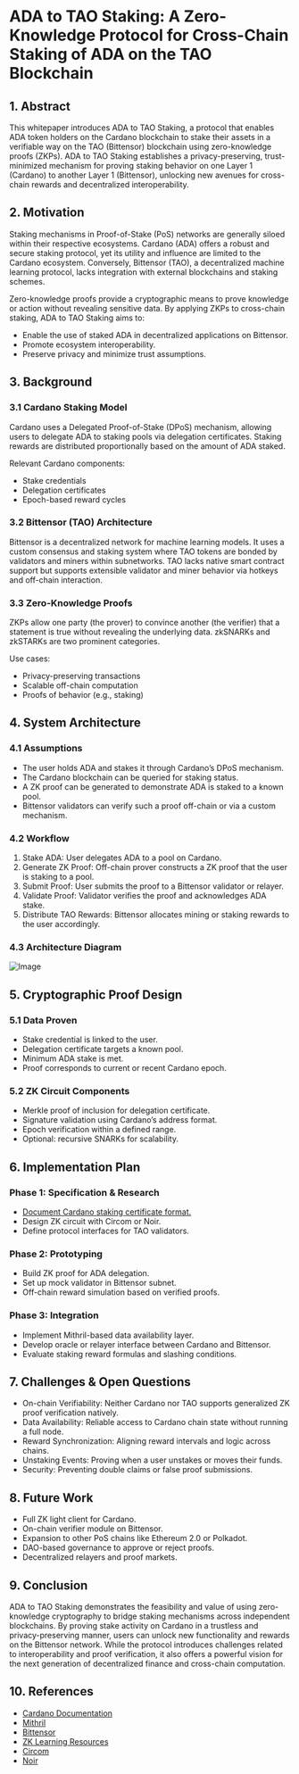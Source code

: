 <h1>ADA to TAO Staking: A Zero-Knowledge Protocol for Cross-Chain Staking of ADA on the TAO Blockchain</h1>

<h2>1. Abstract</h2>
<p>This whitepaper introduces ADA to TAO Staking, a protocol that enables ADA token holders on the Cardano blockchain to stake their assets in a verifiable way on the TAO (Bittensor) blockchain using zero-knowledge proofs (ZKPs). ADA to TAO Staking establishes a privacy-preserving, trust-minimized mechanism for proving staking behavior on one Layer 1 (Cardano) to another Layer 1 (Bittensor), unlocking new avenues for cross-chain rewards and decentralized interoperability.</p>

<h2>2. Motivation</h2>
<p>Staking mechanisms in Proof-of-Stake (PoS) networks are generally siloed within their respective ecosystems. Cardano (ADA) offers a robust and secure staking protocol, yet its utility and influence are limited to the Cardano ecosystem. Conversely, Bittensor (TAO), a decentralized machine learning protocol, lacks integration with external blockchains and staking schemes.</p>
<p>Zero-knowledge proofs provide a cryptographic means to prove knowledge or action without revealing sensitive data. By applying ZKPs to cross-chain staking, ADA to TAO Staking aims to:</p>
<ul>
  <li>Enable the use of staked ADA in decentralized applications on Bittensor.</li>
  <li>Promote ecosystem interoperability.</li>
  <li>Preserve privacy and minimize trust assumptions.</li>
</ul>

<h2>3. Background</h2>

<h3>3.1 Cardano Staking Model</h3>
<p>Cardano uses a Delegated Proof-of-Stake (DPoS) mechanism, allowing users to delegate ADA to staking pools via delegation certificates. Staking rewards are distributed proportionally based on the amount of ADA staked.</p>
<p>Relevant Cardano components:</p>
<ul>
  <li>Stake credentials</li>
  <li>Delegation certificates</li>
  <li>Epoch-based reward cycles</li>
</ul>

<h3>3.2 Bittensor (TAO) Architecture</h3>
<p>Bittensor is a decentralized network for machine learning models. It uses a custom consensus and staking system where TAO tokens are bonded by validators and miners within subnetworks. TAO lacks native smart contract support but supports extensible validator and miner behavior via hotkeys and off-chain interaction.</p>

<h3>3.3 Zero-Knowledge Proofs</h3>
<p>ZKPs allow one party (the prover) to convince another (the verifier) that a statement is true without revealing the underlying data. zkSNARKs and zkSTARKs are two prominent categories.</p>
<p>Use cases:</p>
<ul>
  <li>Privacy-preserving transactions</li>
  <li>Scalable off-chain computation</li>
  <li>Proofs of behavior (e.g., staking)</li>
</ul>

<h2>4. System Architecture</h2>

<h3>4.1 Assumptions</h3>
<ul>
  <li>The user holds ADA and stakes it through Cardano’s DPoS mechanism.</li>
  <li>The Cardano blockchain can be queried for staking status.</li>
  <li>A ZK proof can be generated to demonstrate ADA is staked to a known pool.</li>
  <li>Bittensor validators can verify such a proof off-chain or via a custom mechanism.</li>
</ul>

<h3>4.2 Workflow</h3>
<ol>
  <li>Stake ADA: User delegates ADA to a pool on Cardano.</li>
  <li>Generate ZK Proof: Off-chain prover constructs a ZK proof that the user is staking to a pool.</li>
  <li>Submit Proof: User submits the proof to a Bittensor validator or relayer.</li>
  <li>Validate Proof: Validator verifies the proof and acknowledges ADA stake.</li>
  <li>Distribute TAO Rewards: Bittensor allocates mining or staking rewards to the user accordingly.</li>
</ol>

<h3>4.3 Architecture Diagram</h3>
<img src="https://cardanoproject.blog/wp-content/uploads/2025/06/copilot_20250604_123310.png" alt="Image"/>

<h2>5. Cryptographic Proof Design</h2>

<h3>5.1 Data Proven</h3>
<ul>
  <li>Stake credential is linked to the user.</li>
  <li>Delegation certificate targets a known pool.</li>
  <li>Minimum ADA stake is met.</li>
  <li>Proof corresponds to current or recent Cardano epoch.</li>
</ul>

<h3>5.2 ZK Circuit Components</h3>
<ul>
  <li>Merkle proof of inclusion for delegation certificate.</li>
  <li>Signature validation using Cardano’s address format.</li>
  <li>Epoch verification within a defined range.</li>
  <li>Optional: recursive SNARKs for scalability.</li>
</ul>

<h2>6. Implementation Plan</h2>

<h3>Phase 1: Specification & Research</h3>
<ul>
  <li><a href="https://cardanoproject.blog/2025/06/04/ada-to-tao-staking-guide-cardano-certificate-format-for-bittensor/">Document Cardano staking certificate format.</a></li>
  <li>Design ZK circuit with Circom or Noir.</li>
  <li>Define protocol interfaces for TAO validators.</li>
</ul>

<h3>Phase 2: Prototyping</h3>
<ul>
  <li>Build ZK proof for ADA delegation.</li>
  <li>Set up mock validator in Bittensor subnet.</li>
  <li>Off-chain reward simulation based on verified proofs.</li>
</ul>

<h3>Phase 3: Integration</h3>
<ul>
  <li>Implement Mithril-based data availability layer.</li>
  <li>Develop oracle or relayer interface between Cardano and Bittensor.</li>
  <li>Evaluate staking reward formulas and slashing conditions.</li>
</ul>

<h2>7. Challenges & Open Questions</h2>
<ul>
  <li>On-chain Verifiability: Neither Cardano nor TAO supports generalized ZK proof verification natively.</li>
  <li>Data Availability: Reliable access to Cardano chain state without running a full node.</li>
  <li>Reward Synchronization: Aligning reward intervals and logic across chains.</li>
  <li>Unstaking Events: Proving when a user unstakes or moves their funds.</li>
  <li>Security: Preventing double claims or false proof submissions.</li>
</ul>

<h2>8. Future Work</h2>
<ul>
  <li>Full ZK light client for Cardano.</li>
  <li>On-chain verifier module on Bittensor.</li>
  <li>Expansion to other PoS chains like Ethereum 2.0 or Polkadot.</li>
  <li>DAO-based governance to approve or reject proofs.</li>
  <li>Decentralized relayers and proof markets.</li>
</ul>

<h2>9. Conclusion</h2>
<p>ADA to TAO Staking demonstrates the feasibility and value of using zero-knowledge cryptography to bridge staking mechanisms across independent blockchains. By proving stake activity on Cardano in a trustless and privacy-preserving manner, users can unlock new functionality and rewards on the Bittensor network. While the protocol introduces challenges related to interoperability and proof verification, it also offers a powerful vision for the next generation of decentralized finance and cross-chain computation.</p>

<h2>10. References</h2>
<ul>
  <li><a href="https://docs.cardano.org/">Cardano Documentation</a></li>
  <li><a href="https://mithril.network/">Mithril</a></li>
  <li><a href="https://docs.bittensor.com/">Bittensor</a></li>
  <li><a href="https://zk-learning.org/">ZK Learning Resources</a></li>
  <li><a href="https://docs.circom.io/">Circom</a></li>
  <li><a href="https://noir-lang.org/">Noir</a></li>
</ul>

